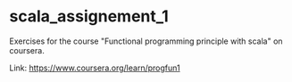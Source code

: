 # scala_assignement_1
Exercises for the course "Functional programming principle with scala" on coursera.

Link: https://www.coursera.org/learn/progfun1
